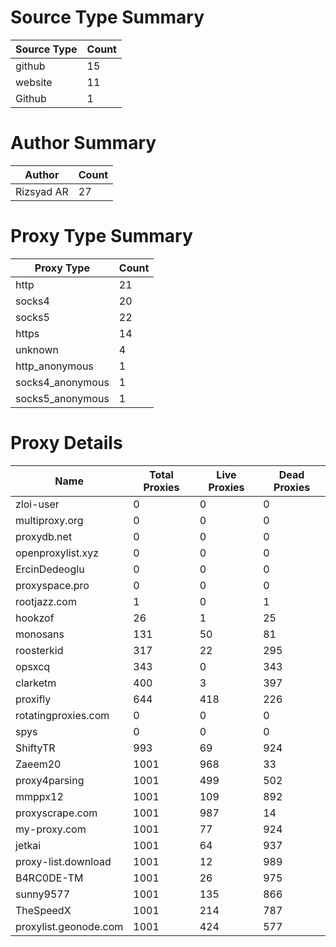 # Source Type Summary

| Source Type | Count |
|-------------|-------|
| github | 15 |
| website | 11 |
| Github | 1 |


# Author Summary

| Author | Count |
|--------|-------|
| Rizsyad AR | 27 |


# Proxy Type Summary

| Proxy Type | Count |
|------------|-------|
| http | 21 |
| socks4 | 20 |
| socks5 | 22 |
| https | 14 |
| unknown | 4 |
| http_anonymous | 1 |
| socks4_anonymous | 1 |
| socks5_anonymous | 1 |


# Proxy Details

| Name | Total Proxies | Live Proxies | Dead Proxies |
|------|---------------|--------------|---------------|
| zloi-user | 0 | 0 | 0 |
| multiproxy.org | 0 | 0 | 0 |
| proxydb.net | 0 | 0 | 0 |
| openproxylist.xyz | 0 | 0 | 0 |
| ErcinDedeoglu | 0 | 0 | 0 |
| proxyspace.pro | 0 | 0 | 0 |
| rootjazz.com | 1 | 0 | 1 |
| hookzof | 26 | 1 | 25 |
| monosans | 131 | 50 | 81 |
| roosterkid | 317 | 22 | 295 |
| opsxcq | 343 | 0 | 343 |
| clarketm | 400 | 3 | 397 |
| proxifly | 644 | 418 | 226 |
| rotatingproxies.com | 0 | 0 | 0 |
| spys | 0 | 0 | 0 |
| ShiftyTR | 993 | 69 | 924 |
| Zaeem20 | 1001 | 968 | 33 |
| proxy4parsing | 1001 | 499 | 502 |
| mmppx12 | 1001 | 109 | 892 |
| proxyscrape.com | 1001 | 987 | 14 |
| my-proxy.com | 1001 | 77 | 924 |
| jetkai | 1001 | 64 | 937 |
| proxy-list.download | 1001 | 12 | 989 |
| B4RC0DE-TM | 1001 | 26 | 975 |
| sunny9577 | 1001 | 135 | 866 |
| TheSpeedX | 1001 | 214 | 787 |
| proxylist.geonode.com | 1001 | 424 | 577 |
